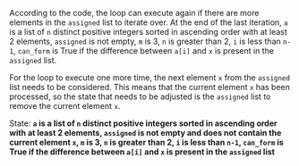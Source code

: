 According to the code, the loop can execute again if there are more elements in the `assigned` list to iterate over. At the end of the last iteration, `a` is a list of `n` distinct positive integers sorted in ascending order with at least 2 elements, `assigned` is not empty, `m` is 3, `n` is greater than 2, `i` is less than `n-1`, `can_form` is True if the difference between `a[i]` and `x` is present in the `assigned` list. 

For the loop to execute one more time, the next element `x` from the `assigned` list needs to be considered. This means that the current element `x` has been processed, so the state that needs to be adjusted is the `assigned` list to remove the current element `x`.

State: **`a` is a list of `n` distinct positive integers sorted in ascending order with at least 2 elements, `assigned` is not empty and does not contain the current element `x`, `m` is 3, `n` is greater than 2, `i` is less than `n-1`, `can_form` is True if the difference between `a[i]` and `x` is present in the `assigned` list**